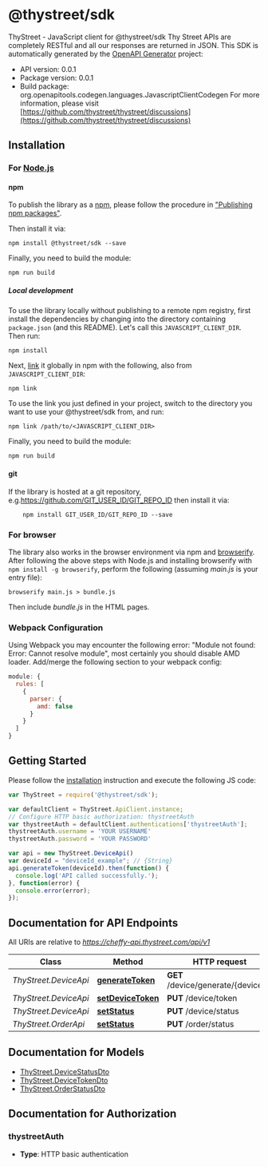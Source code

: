 # @thystreet/sdk

ThyStreet - JavaScript client for @thystreet/sdk
Thy Street APIs are completely RESTful and all our responses are returned in JSON.
This SDK is automatically generated by the [OpenAPI Generator](https://openapi-generator.tech) project:

- API version: 0.0.1
- Package version: 0.0.1
- Build package: org.openapitools.codegen.languages.JavascriptClientCodegen
For more information, please visit [https://github.com/thystreet/thystreet/discussions](https://github.com/thystreet/thystreet/discussions)

## Installation

### For [Node.js](https://nodejs.org/)

#### npm

To publish the library as a [npm](https://www.npmjs.com/), please follow the procedure in ["Publishing npm packages"](https://docs.npmjs.com/getting-started/publishing-npm-packages).

Then install it via:

```shell
npm install @thystreet/sdk --save
```

Finally, you need to build the module:

```shell
npm run build
```

##### Local development

To use the library locally without publishing to a remote npm registry, first install the dependencies by changing into the directory containing `package.json` (and this README). Let's call this `JAVASCRIPT_CLIENT_DIR`. Then run:

```shell
npm install
```

Next, [link](https://docs.npmjs.com/cli/link) it globally in npm with the following, also from `JAVASCRIPT_CLIENT_DIR`:

```shell
npm link
```

To use the link you just defined in your project, switch to the directory you want to use your @thystreet/sdk from, and run:

```shell
npm link /path/to/<JAVASCRIPT_CLIENT_DIR>
```

Finally, you need to build the module:

```shell
npm run build
```

#### git

If the library is hosted at a git repository, e.g.https://github.com/GIT_USER_ID/GIT_REPO_ID
then install it via:

```shell
    npm install GIT_USER_ID/GIT_REPO_ID --save
```

### For browser

The library also works in the browser environment via npm and [browserify](http://browserify.org/). After following
the above steps with Node.js and installing browserify with `npm install -g browserify`,
perform the following (assuming *main.js* is your entry file):

```shell
browserify main.js > bundle.js
```

Then include *bundle.js* in the HTML pages.

### Webpack Configuration

Using Webpack you may encounter the following error: "Module not found: Error:
Cannot resolve module", most certainly you should disable AMD loader. Add/merge
the following section to your webpack config:

```javascript
module: {
  rules: [
    {
      parser: {
        amd: false
      }
    }
  ]
}
```

## Getting Started

Please follow the [installation](#installation) instruction and execute the following JS code:

```javascript
var ThyStreet = require('@thystreet/sdk');

var defaultClient = ThyStreet.ApiClient.instance;
// Configure HTTP basic authorization: thystreetAuth
var thystreetAuth = defaultClient.authentications['thystreetAuth'];
thystreetAuth.username = 'YOUR USERNAME'
thystreetAuth.password = 'YOUR PASSWORD'

var api = new ThyStreet.DeviceApi()
var deviceId = "deviceId_example"; // {String} 
api.generateToken(deviceId).then(function() {
  console.log('API called successfully.');
}, function(error) {
  console.error(error);
});


```

## Documentation for API Endpoints

All URIs are relative to *https://cheffy-api.thystreet.com/api/v1*

Class | Method | HTTP request | Description
------------ | ------------- | ------------- | -------------
*ThyStreet.DeviceApi* | [**generateToken**](docs/DeviceApi.md#generateToken) | **GET** /device/generate/{deviceId} | 
*ThyStreet.DeviceApi* | [**setDeviceToken**](docs/DeviceApi.md#setDeviceToken) | **PUT** /device/token | 
*ThyStreet.DeviceApi* | [**setStatus**](docs/DeviceApi.md#setStatus) | **PUT** /device/status | 
*ThyStreet.OrderApi* | [**setStatus**](docs/OrderApi.md#setStatus) | **PUT** /order/status | 


## Documentation for Models

 - [ThyStreet.DeviceStatusDto](docs/DeviceStatusDto.md)
 - [ThyStreet.DeviceTokenDto](docs/DeviceTokenDto.md)
 - [ThyStreet.OrderStatusDto](docs/OrderStatusDto.md)


## Documentation for Authorization



### thystreetAuth

- **Type**: HTTP basic authentication

